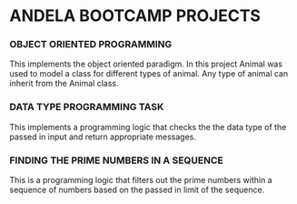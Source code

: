 # ANDELA BOOTCAMP PROJECTS

### OBJECT ORIENTED PROGRAMMING ###
<p>
 This implements the object oriented paradigm. In this project Animal was used to model a class for different types of animal.
 Any type of animal can inherit from the Animal class.
 <p>
 
 ### DATA TYPE PROGRAMMING TASK ###
 This implements a programming logic that checks the the data type of the passed in input and return appropriate messages.
 
 ### FINDING THE PRIME NUMBERS IN A SEQUENCE ###
 This is a programming logic that filters out the prime numbers within a sequence of numbers based on the passed in limit of the sequence.

